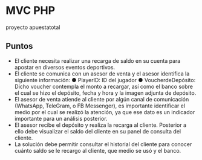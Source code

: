 # MVC PHP

proyecto apuestatotal

## Puntos

 - El cliente necesita realizar una recarga de saldo en su cuenta para apostar en
 diversos eventos deportivos.
 - El cliente se comunica con un asesor de venta y el asesor identifica la siguiente
 información:
 ● PlayerID: ID del jugador
 ● VoucherdeDepósito: Dicho voucher contempla el monto a recargar, así
 como el banco sobre el cual se hizo el depósito, fecha y hora y la imagen
 adjunta de depósito.
 - El asesor de venta atiende al cliente por algún canal de comunicación (WhatsApp,
 TeleGram, o FB Messenger), es importante identificar el medio por el cual se realizó
 la atención, ya que ese dato es un indicador importante para un análisis posterior.
 - El asesor recibe el depósito y realiza la recarga al cliente. Posterior a ello debe
 visualizar el saldo del cliente en su panel de consulta del cliente.
 - La solución debe permitir consultar el historial del cliente para conocer cuánto saldo
 se le recargo al cliente, que medio se usó y el banco.
